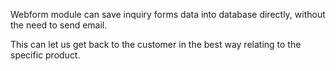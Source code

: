 Webform module can save inquiry forms data into database directly, without the need to send email. 

This can let us get back to the customer in the best way relating to the specific product.
